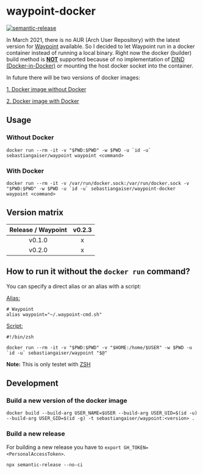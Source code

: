 # waypoint-docker

[![semantic-release](https://img.shields.io/badge/%20%20%F0%9F%93%A6%F0%9F%9A%80-semantic--release-e10079.svg)](https://github.com/semantic-release/semantic-release)


In March 2021, there is no AUR (Arch User Repository) with the latest version for [Waypoint](https://www.waypointproject.io/) available.
So I decided to let Waypoint run in a docker container instead of running a local binary.
Right now the docker (builder) build method is <b><u>NOT</u></b> supported because of no implementation of [DIND (Docker-in-Docker)](https://github.com/jpetazzo/dind#docker-in-docker) or mounting the host docker socket into the container.

In future there will be two versions of docker images:

[1. Docker image without Docker](#without-docker)

[2. Docker image with Docker](#With-Docker)


## Usage

<a name="without-docker"></a>
### Without Docker

```shell
docker run --rm -it -v "$PWD:$PWD" -w $PWD -u `id -u` sebastiangaiser/waypoint waypoint <command>
```

<a name="with-docker"></a>
### With Docker

```shell
docker run --rm -it -v /var/run/docker.sock:/var/run/docker.sock -v "$PWD:$PWD" -w $PWD -u `id -u` sebastiangaiser/waypoint-docker waypoint <command>
```

## Version matrix

| Release / Waypoint | v0.2.3 |
|:------------------:|:------:|
| v0.1.0             | x      |
| v0.2.0             | x      |

## How to run it without the `docker run` command?

You can specify a direct alias or an alias with a script:

<u>Alias:</u>
```shell
# Waypoint
alias waypoint="~/.waypoint-cmd.sh"
```

<u>Script:</u>
```shell
#!/bin/zsh

docker run --rm -it -v "$PWD:$PWD" -v "$HOME:/home/$USER" -w $PWD -u `id -u` sebastiangaiser/waypoint "$@"
```

<b>Note:</b> This is only testet with [ZSH](https://ohmyz.sh/)

<a name="development"></a>
## Development

### Build a new version of the docker image

```shell
docker build --build-arg USER_NAME=$USER --build-arg USER_UID=$(id -u) --build-arg USER_GID=$(id -g) -t sebastiangaiser/waypoint:<version> .
```

### Build a new release

For building a new release you have to `export GH_TOKEN=<PersonalAccessToken>`.

```shell
npx semantic-release --no-ci
```
